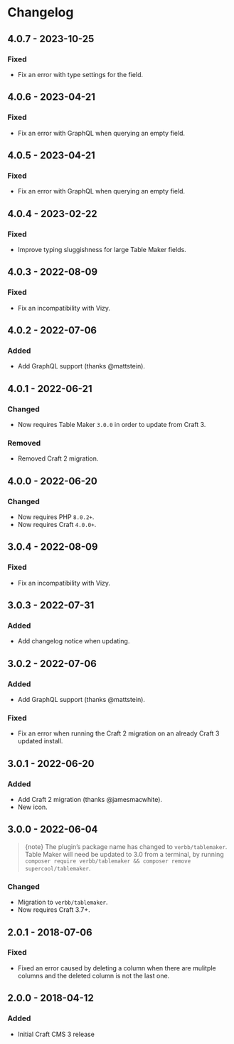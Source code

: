 # Changelog

## 4.0.7 - 2023-10-25

### Fixed
- Fix an error with type settings for the field.

## 4.0.6 - 2023-04-21

### Fixed
- Fix an error with GraphQL when querying an empty field.

## 4.0.5 - 2023-04-21

### Fixed
- Fix an error with GraphQL when querying an empty field.

## 4.0.4 - 2023-02-22

### Fixed
- Improve typing sluggishness for large Table Maker fields.

## 4.0.3 - 2022-08-09

### Fixed
- Fix an incompatibility with Vizy.

## 4.0.2 - 2022-07-06

### Added
- Add GraphQL support (thanks @mattstein).

## 4.0.1 - 2022-06-21

### Changed
- Now requires Table Maker `3.0.0` in order to update from Craft 3.

### Removed
- Removed Craft 2 migration.

## 4.0.0 - 2022-06-20

### Changed
- Now requires PHP `8.0.2+`.
- Now requires Craft `4.0.0+`.

## 3.0.4 - 2022-08-09

### Fixed
- Fix an incompatibility with Vizy.

## 3.0.3 - 2022-07-31

### Added
- Add changelog notice when updating.

## 3.0.2 - 2022-07-06

### Added
- Add GraphQL support (thanks @mattstein).

### Fixed
- Fix an error when running the Craft 2 migration on an already Craft 3 updated install.

## 3.0.1 - 2022-06-20

### Added
- Add Craft 2 migration (thanks @jamesmacwhite).
- New icon.

## 3.0.0 - 2022-06-04

> {note} The plugin’s package name has changed to `verbb/tablemaker`. Table Maker will need be updated to 3.0 from a terminal, by running `composer require verbb/tablemaker && composer remove supercool/tablemaker`.

### Changed
- Migration to `verbb/tablemaker`.
- Now requires Craft 3.7+.

## 2.0.1 - 2018-07-06

### Fixed
- Fixed an error caused by deleting a column when there are mulitple columns and the deleted column is not the last one.

## 2.0.0 - 2018-04-12

### Added
- Initial Craft CMS 3 release
